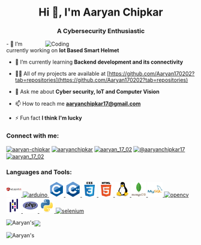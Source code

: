 

<h1 align="center">Hi 👋, I'm Aaryan Chipkar</h1>
<h3 align="center">A Cybersecurity Enthusiastic</h3>
<img align="right" alt="Coding" width="400" src="https://media.tenor.com/-UygBh3nnfEAAAAC/coding.gif">
- 🔭 I’m currently working on <b>Iot Based Smart Helmet</b>

- 🌱 I’m currently learning **Backend development and its connectivity**

- 👨‍💻 All of my projects are available at [https://github.com/Aaryan170202?tab=repositories](https://github.com/Aaryan170202?tab=repositories)

- 💬 Ask me about **Cyber security, IoT and Computer Vision**

- 📫 How to reach me **aaryanchipkar17@gmail.com**

- ⚡ Fun fact **I think I'm lucky**

<h3 align="left">Connect with me:</h3>
<p align="left">
<a href="https://linkedin.com/in/aaryan-chipkar" target="blank"><img align="center" src="https://raw.githubusercontent.com/rahuldkjain/github-profile-readme-generator/master/src/images/icons/Social/linked-in-alt.svg" alt="aaryan-chipkar" height="30" width="40" /></a>
<a href="https://kaggle.com/aaryanchipkar" target="blank"><img align="center" src="https://raw.githubusercontent.com/rahuldkjain/github-profile-readme-generator/master/src/images/icons/Social/kaggle.svg" alt="aaryanchipkar" height="30" width="40" /></a>
<a href="https://instagram.com/aaryan_17_02" target="blank"><img align="center" src="https://raw.githubusercontent.com/rahuldkjain/github-profile-readme-generator/master/src/images/icons/Social/instagram.svg" alt="aaryan_17_02" height="30" width="40" /></a>
<a href="https://www.hackerrank.com/@aaryanchipkar17" target="blank"><img align="center" src="https://raw.githubusercontent.com/rahuldkjain/github-profile-readme-generator/master/src/images/icons/Social/hackerrank.svg" alt="@aaryanchipkar17" height="30" width="40" /></a>
<a href="https://www.leetcode.com/aaryan_17_02" target="blank"><img align="center" src="https://raw.githubusercontent.com/rahuldkjain/github-profile-readme-generator/master/src/images/icons/Social/leet-code.svg" alt="aaryan_17_02" height="30" width="40" /></a>
</p>

<h3 align="left">Languages and Tools:</h3>
<p align="left"> <a href="https://angular.io" target="_blank" rel="noreferrer"> <img src="https://raw.githubusercontent.com/devicons/devicon/master/icons/angularjs/angularjs-original-wordmark.svg" alt="angularjs" width="40" height="40"/> </a> <a href="https://www.arduino.cc/" target="_blank" rel="noreferrer"> <img src="https://cdn.worldvectorlogo.com/logos/arduino-1.svg" alt="arduino" width="40" height="40"/> </a> <a href="https://www.cprogramming.com/" target="_blank" rel="noreferrer"> <img src="https://raw.githubusercontent.com/devicons/devicon/master/icons/c/c-original.svg" alt="c" width="40" height="40"/> </a> <a href="https://www.w3schools.com/cpp/" target="_blank" rel="noreferrer"> <img src="https://raw.githubusercontent.com/devicons/devicon/master/icons/cplusplus/cplusplus-original.svg" alt="cplusplus" width="40" height="40"/> </a> <a href="https://www.w3schools.com/css/" target="_blank" rel="noreferrer"> <img src="https://raw.githubusercontent.com/devicons/devicon/master/icons/css3/css3-original-wordmark.svg" alt="css3" width="40" height="40"/> </a> <a href="https://www.w3.org/html/" target="_blank" rel="noreferrer"> <img src="https://raw.githubusercontent.com/devicons/devicon/master/icons/html5/html5-original-wordmark.svg" alt="html5" width="40" height="40"/> </a> <a href="https://www.linux.org/" target="_blank" rel="noreferrer"> <img src="https://raw.githubusercontent.com/devicons/devicon/master/icons/linux/linux-original.svg" alt="linux" width="40" height="40"/> </a> <a href="https://www.mongodb.com/" target="_blank" rel="noreferrer"> <img src="https://raw.githubusercontent.com/devicons/devicon/master/icons/mongodb/mongodb-original-wordmark.svg" alt="mongodb" width="40" height="40"/> </a> <a href="https://www.mysql.com/" target="_blank" rel="noreferrer"> <img src="https://raw.githubusercontent.com/devicons/devicon/master/icons/mysql/mysql-original-wordmark.svg" alt="mysql" width="40" height="40"/> </a> <a href="https://opencv.org/" target="_blank" rel="noreferrer"> <img src="https://www.vectorlogo.zone/logos/opencv/opencv-icon.svg" alt="opencv" width="40" height="40"/> </a> <a href="https://pandas.pydata.org/" target="_blank" rel="noreferrer"> <img src="https://raw.githubusercontent.com/devicons/devicon/2ae2a900d2f041da66e950e4d48052658d850630/icons/pandas/pandas-original.svg" alt="pandas" width="40" height="40"/> </a> <a href="https://www.php.net" target="_blank" rel="noreferrer"> <img src="https://raw.githubusercontent.com/devicons/devicon/master/icons/php/php-original.svg" alt="php" width="40" height="40"/> </a> <a href="https://www.python.org" target="_blank" rel="noreferrer"> <img src="https://raw.githubusercontent.com/devicons/devicon/master/icons/python/python-original.svg" alt="python" width="40" height="40"/> </a> <a href="https://www.selenium.dev" target="_blank" rel="noreferrer"> <img src="https://raw.githubusercontent.com/detain/svg-logos/780f25886640cef088af994181646db2f6b1a3f8/svg/selenium-logo.svg" alt="selenium" width="40" height="40"/> </a> </p>
<!--
<p><img align="left" src="https://github-readme-stats.vercel.app/api/top-langs?username=aaryan170202&show_icons=true&locale=en&layout=compact" alt="aaryan170202" /></p>

<p>&nbsp;<img align="center" src="https://github-readme-stats.vercel.app/api?username=aaryan170202&show_icons=true&locale=en" alt="aaryan170202" /></p>

<p><img align="center" src="https://github-readme-streak-stats.herokuapp.com/?user=aaryan170202&" alt="aaryan170202" /></p>
-->
<p><img align="left" src="https://github-readme-stats.vercel.app/api/top-langs?username=Aaryan170202&show_icons=true&locale=en&layout=compact" alt="Aaryan's" /></p>
<img align="center" width="47%" src="https://github-readme-stats.vercel.app/api?username=Aaryan170202&show_icons=true&theme=radical" />

<!-- <p>&nbsp;<img align="center" src="https://github-readme-stats.vercel.app/api?username=akankshalugade&show_icons=true&locale=en" alt="akankshalugade" /></p> -->

<p><img align="center" src="https://github-readme-streak-stats.herokuapp.com/?user=Aaryan170202&" alt="Aaryan's" /></p>
